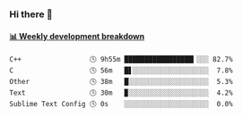 ### Hi there 👋

 <!-- waka-box start -->
#### <a href="https://gist.github.com/13ec2dfdc33a50531d3efeab85c31d48" target="_blank">📊 Weekly development breakdown</a>
```text
C++                 🕓 9h55m █████████████████▎░░░ 82.7%
C                   🕓 56m   █▋░░░░░░░░░░░░░░░░░░░  7.8%
Other               🕓 38m   █░░░░░░░░░░░░░░░░░░░░  5.3%
Text                🕓 30m   ▉░░░░░░░░░░░░░░░░░░░░  4.2%
Sublime Text Config 🕓 0s    ░░░░░░░░░░░░░░░░░░░░░  0.0%
```
<!-- Powered by https://github.com/YouEclipse/waka-box-go . -->
<!-- waka-box end -->

<!--
**Alpacabla/Alpacabla** is a ✨ _special_ ✨ repository because its `README.md` (this file) appears on your GitHub profile.

Here are some ideas to get you started:

- 🔭 I’m currently working on ...
- 🌱 I’m currently learning ...
- 👯 I’m looking to collaborate on ...
- 🤔 I’m looking for help with ...
- 💬 Ask me about ...
- 📫 How to reach me: ...
- 😄 Pronouns: ...
- ⚡ Fun fact: ...
-->
